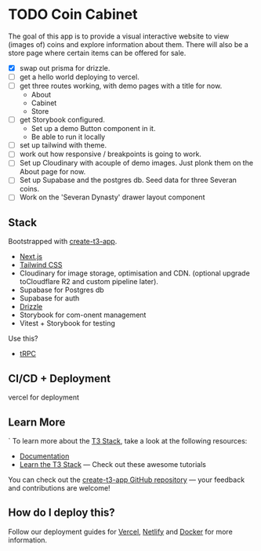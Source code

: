# TODO Coin Cabinet

The goal of this app is to provide a visual interactive website to view (images of) coins and explore information about them. There will also be a store page where certain items can be offered for sale.

- [x] swap out prisma for drizzle.
- [ ] get a hello world deploying to vercel.
- [ ] get three routes working, with demo pages with a title for now.
  - About
  - Cabinet
  - Store
- [ ] get Storybook configured.
  - Set up a demo Button component in it.
  - Be able to run it locally
- [ ] set up tailwind with theme.
- [ ] work out how responsive / breakpoints is going to work.
- [ ] Set up Cloudinary with acouple of demo images. Just plonk them on the About page for now.
- [ ] Set up Supabase and the postgres db. Seed data for three Severan coins.
- [ ] Work on the 'Severan Dynasty' drawer layout component

## Stack

Bootstrapped with [create-t3-app](https://create.t3.gg/).

- [Next.js](https://nextjs.org)
- [Tailwind CSS](https://tailwindcss.com)
- Cloudinary for image storage, optimisation and CDN. (optional upgrade toCloudflare R2 and custom pipeline later).
- Supabase for Postgres db
- Supabase for auth
- [Drizzle](https://orm.drizzle.team)
- Storybook for com-onent management
- Vitest + Storybook for testing

Use this?

- [tRPC](https://trpc.io)

## CI/CD + Deployment

vercel for deployment

## Learn More

`
To learn more about the [T3 Stack](https://create.t3.gg/), take a look at the following resources:

- [Documentation](https://create.t3.gg/)
- [Learn the T3 Stack](https://create.t3.gg/en/faq#what-learning-resources-are-currently-available) — Check out these awesome tutorials

You can check out the [create-t3-app GitHub repository](https://github.com/t3-oss/create-t3-app) — your feedback and contributions are welcome!

## How do I deploy this?

Follow our deployment guides for [Vercel](https://create.t3.gg/en/deployment/vercel), [Netlify](https://create.t3.gg/en/deployment/netlify) and [Docker](https://create.t3.gg/en/deployment/docker) for more information.
